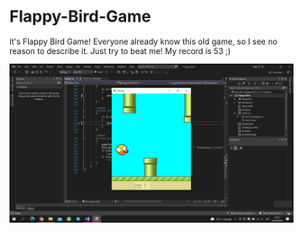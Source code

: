 # Flappy-Bird-Game

it's Flappy Bird Game!
Everyone already know this old game, so I see no reason to describe it.
Just try to beat me!
My record is 53 ;)


![Screenshot](https://github.com/drprrrr/Flappy-Bird-Game/blob/master/image_2022-04-04_21-57-24.png)
